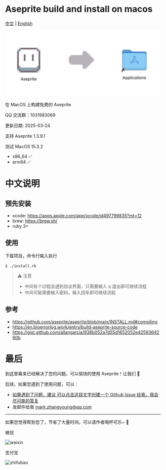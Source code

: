 

# Aseprite build and install on macos

[中文](README.md) | [English](README.en.md)

![banner](./banner.png)


在 MacOS 上构建免费的 Aseprite


QQ 交流群：1031983069


更新日期: 2025-03-24

支持 Aseprite 1.3.9.1

测试 MacOS 15.3.2
* x86_64 ✅
* arm64 ✅



# 中文说明

## 预先安装

* xcode: https://apps.apple.com/app/xcode/id497799835?mt=12
* brew: https://brew.sh/
* ruby 3+

## 使用

下载项目，命令行输入执行

`$ ./install.rb`

> ⚠️ 注意
> * 中间有个过程会遇到协议界面，只需要输入 q 退出即可继续流程
> * 中间可能需要输入密码，输入回车即可继续流程

## 参考

* https://github.com/aseprite/aseprite/blob/main/INSTALL.md#compiling
* https://en.bioerrorlog.work/entry/build-aseprite-source-code
* https://gist.github.com/allangarcia/938b052a7d55d1652052e4259364260b


# 最后

到这里看来已经解决了您的问题。可以愉快的使用 Aseprite！让我们 🍻

后续，如果您遇到了使用问题，可以：

* [如果遇到了问题、建议 可以点击这段文字创建一个 Github Issue 给我，我会尽可能的答复](https://github.com/Mark24Code/aseprite-build-and-install-on-macos/issues/new)
* 发邮件给我 mark.zhangyoung@qq.com

----

如果您觉得帮到您了，节省了大量时间。可以请作者喝杯可乐~ 🥳 

微信

![weixin](http://ww1.sinaimg.cn/small/44894cbbgw1f70k6ctxg4j208908a3zq.jpg)

支付宝

![zhifubao](http://ww3.sinaimg.cn/small/44894cbbgw1f70k0qnm93j20dd0ddtak.jpg)


